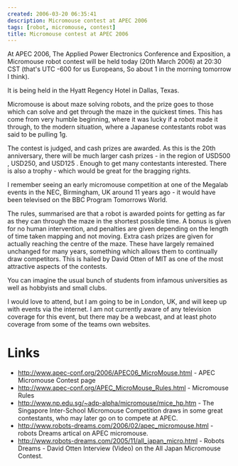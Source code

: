 ```yaml
---
created: 2006-03-20 06:35:41
description: Micromouse contest at APEC 2006
tags: [robot, micromouse, contest]
title: Micromouse contest at APEC 2006
---
```

At APEC 2006, The Applied Power Electronics Conference and Exposition, a Micromouse robot contest will be held today (20th March 2006) at 20:30 CST (that's UTC -600 for us Europeans, So about 1 in the morning tomorrow I think).

It is being held in the Hyatt Regency Hotel in Dallas, Texas.

Micromouse is about maze solving robots, and the prize goes to those which can solve and get through the maze in the quickest times. This has come from very humble beginning, where it was lucky if a robot made it through, to the modern situation, where a Japanese contestants robot was said to be pulling 1g.

The contest is judged, and cash prizes are awarded. As this is the 20th anniversary, there will be much larger cash prizes - in the region of USD500 , USD250, and USD125 . Enough to get many contestants interested. There is also a trophy - which would be great for the bragging rights.

I remember seeing an early micromouse competition at one of the Megalab events in the NEC, Birmingham, UK around 11 years ago - it would have been televised on the BBC Program Tomorrows World.

The rules, summarised are that a robot is awarded points for getting as far as they can through the maze in the shortest possible time. A bonus is given for no human intervention, and penalties are given depending on the length of time taken mapping and not moving. Extra cash prizes are given for actually reaching the centre of the maze. These have largely remained unchanged for many years, something which allows them to continually draw competitors. This is hailed by David Otten of MIT as one of the most attractive aspects of the contests.

You can imagine the usual bunch of students from infamous universities as well as hobbyists and small clubs.

I would love to attend, but I am going to be in London, UK, and will keep up with events via the internet. I am not currently aware of any television coverage for this event, but there may be a webcast, and at least photo coverage from some of the teams own websites.

# Links

* <http://www.apec-conf.org/2006/APEC06_MicroMouse.html> - APEC Micromouse Contest page
* <http://www.apec-conf.org/APEC_MicroMouse_Rules.html>  - Micromouse Rules
* <http://www.np.edu.sg/~adp-alpha/micromouse/mice_hp.htm> - The Singapore Inter-School Micromouse Competition draws in some great contestants, who may later go on to compete at APEC.
* <http://www.robots-dreams.com/2006/02/apec_micromouse.html> - robots Dreams artical on APEC micromouse.
* <http://www.robots-dreams.com/2005/11/all_japan_micro.html> - Robots Dreams - David Otten Interview (Video) on the All Japan Micromouse Contest.
